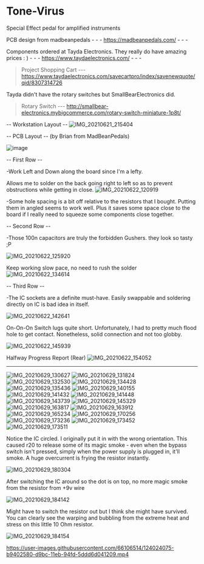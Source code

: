 # Tone-Virus
Special Effect pedal for amplified instruments

PCB design from madbeanpedals - - - https://madbeanpedals.com/ - - -

Components ordered at Tayda Electronics. They really do have amazing prices : ) - - - https://www.taydaelectronics.com/ - - -


> Project Shopping Cart --- https://www.taydaelectronics.com/savecartpro/index/savenewquote/qid/8307314726

Tayda didn't have the rotary switches but SmallBearElectronics did.
> Rotary Switch --- http://smallbear-electronics.mybigcommerce.com/rotary-switch-miniature-1p8t/

-- Workstation Layout --
![IMG_20210621_215404](https://user-images.githubusercontent.com/66106514/122988479-caab8100-d36f-11eb-9101-7157977d134a.jpg)

-- PCB Layout -- (by Brian from MadBeanPedals)

![image](https://user-images.githubusercontent.com/66106514/122990435-edd73000-d371-11eb-9051-bfe8253e136f.png)

-- First Row --

-Work Left and Down along the board since I'm a lefty.

Allows me to solder on the back going right to left so as to prevent obstructions while getting in close.
![IMG_20210622_120919](https://user-images.githubusercontent.com/66106514/122988489-cbdcae00-d36f-11eb-8d23-b37d89496017.jpg)

-Some hole spacing is a bit off relative to the resistors that I bought. Putting them in angled seems to work well. Plus it saves some space close to the board if I really need to squeeze some components close together.

-- Second Row -- 

-Those 100n capacitors are truly the forbidden Gushers. they look so tasty ;P

![IMG_20210622_125920](https://user-images.githubusercontent.com/66106514/122988499-cda67180-d36f-11eb-86fc-17fa37f233ee.jpg)

Keep working slow pace, no need to rush the solder
![IMG_20210622_134614](https://user-images.githubusercontent.com/66106514/122988503-ced79e80-d36f-11eb-94ed-525658ddfe5f.jpg)

-- Third Row --

-The IC sockets are a definite must-have. Easily swappable and soldering directly on IC is bad idea in itself.

![IMG_20210622_142641](https://user-images.githubusercontent.com/66106514/122988509-d008cb80-d36f-11eb-9ef4-fb3f2eb6cdd8.jpg)

On-On-On Switch lugs quite short. Unfortunately, I had to pretty much flood hole to get contact. Nonetheless, solid connection and not too globby.

![IMG_20210622_145939](https://user-images.githubusercontent.com/66106514/122988518-d1d28f00-d36f-11eb-85b2-2572fad16b36.jpg)

Halfway Progress Report (Rear)
![IMG_20210622_154052](https://user-images.githubusercontent.com/66106514/122989188-866cb080-d370-11eb-817a-d8859f233904.jpg)

----------------------------------------------------------

![IMG_20210629_130627](https://user-images.githubusercontent.com/66106514/124023954-9746a300-d9bc-11eb-9b66-492498dbd85a.jpg)
![IMG_20210629_131824](https://user-images.githubusercontent.com/66106514/124023958-99106680-d9bc-11eb-9b83-5a55778a581a.jpg)
![IMG_20210629_132530](https://user-images.githubusercontent.com/66106514/124023963-9a419380-d9bc-11eb-9eb9-a1024f58012b.jpg)
![IMG_20210629_134428](https://user-images.githubusercontent.com/66106514/124023971-9b72c080-d9bc-11eb-908d-724af0808f68.jpg)
![IMG_20210629_135436](https://user-images.githubusercontent.com/66106514/124023977-9d3c8400-d9bc-11eb-955a-1b690a6d3949.jpg)
![IMG_20210629_140155](https://user-images.githubusercontent.com/66106514/124023982-9e6db100-d9bc-11eb-80bd-37fbcfcc5a43.jpg)
![IMG_20210629_141432](https://user-images.githubusercontent.com/66106514/124023990-a0d00b00-d9bc-11eb-9d07-ad1f6df13f61.jpg)
![IMG_20210629_141448](https://user-images.githubusercontent.com/66106514/124023998-a2013800-d9bc-11eb-8aeb-0f56b92994d3.jpg)
![IMG_20210629_143739](https://user-images.githubusercontent.com/66106514/124024005-a3cafb80-d9bc-11eb-8d8a-53ffc9511137.jpg)
![IMG_20210629_145329](https://user-images.githubusercontent.com/66106514/124024011-a4fc2880-d9bc-11eb-920d-a914dbb16c85.jpg)
![IMG_20210629_163817](https://user-images.githubusercontent.com/66106514/124024016-a62d5580-d9bc-11eb-8683-5bc92555cc6b.jpg)
![IMG_20210629_163912](https://user-images.githubusercontent.com/66106514/124024023-a7f71900-d9bc-11eb-8ed0-4a8cc5ccf11b.jpg)
![IMG_20210629_165234](https://user-images.githubusercontent.com/66106514/124024026-a9c0dc80-d9bc-11eb-94df-6730014a5c8d.jpg)
![IMG_20210629_170256](https://user-images.githubusercontent.com/66106514/124024030-aaf20980-d9bc-11eb-9bf1-6572d76016a4.jpg)
![IMG_20210629_173236](https://user-images.githubusercontent.com/66106514/124024034-acbbcd00-d9bc-11eb-8a75-dc68782e4729.jpg)
![IMG_20210629_173452](https://user-images.githubusercontent.com/66106514/124024045-ae859080-d9bc-11eb-997c-3fe7f26ee743.jpg)
![IMG_20210629_173511](https://user-images.githubusercontent.com/66106514/124024051-b2191780-d9bc-11eb-9376-a3b4fdce2082.jpg)

Notice the IC circled. I originally put it in with the wrong orientation. This caused r20 to release some of its magic smoke - even when the bypass switch isn't pressed, simply when the power supply is plugged in, it'll smoke. A huge overcurrent is frying the resistor instantly.

![IMG_20210629_180304](https://user-images.githubusercontent.com/66106514/124024058-b34a4480-d9bc-11eb-9fe5-913ac27302a4.jpg)

After switching the IC around so the dot is on top, no more magic smoke from the resistor from +9v wire

![IMG_20210629_184142](https://user-images.githubusercontent.com/66106514/124024064-b6453500-d9bc-11eb-83e5-ad78f822a682.jpg)

Might have to switch the resistor out but I think she might have survived. You can clearly see the warping and bubbling from the extreme heat and stress on this little 10 Ohm resistor.

![IMG_20210629_184154](https://user-images.githubusercontent.com/66106514/124024070-b7766200-d9bc-11eb-8c91-c5e41dc4a85f.jpg)


https://user-images.githubusercontent.com/66106514/124024075-b9402580-d9bc-11eb-94fd-5ddd6d041209.mp4



